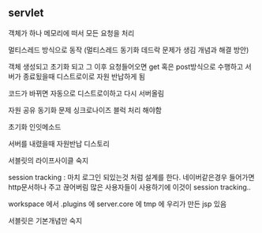 ## servlet

객체가 하나 메모리에 떠서 모든 요청을 처리

멀티스레드 방식으로 동작 (멀티스레드 동기화 데드락 문제가 생김 개념과 해결 방안)

객체 생성되고 초기화 되고 그 이후 요청들어오면 get 혹은 post방식으로 수행하고 서버가 종료됬을때 디스트로이로 자원 반납하게 됨

코드가 바뀌면 자동으로 디스트로이하고 다시 서버올림 

자원 공유 동기화 문제 싱크로나이즈 블럭 처리 해야함

초기화 인잇메소드 

서버를 내렸을때 자원반납 디스토리

서블릿의 라이프사이클 숙지

session tracking : 마치 로그인 되있는것 처럼 설계를 한다. 네이버같은경우 들어가면 http문서하나 주고 끊어버림 많은 사용자들이 사용하기에 이것이 session tracking.. 



workspace 에서 .plugins 에 server.core 에 tmp 에 우리가 만든 jsp 있음

서블릿은 기본개념만 숙지

